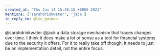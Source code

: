 ```yaml
---
created_at: "Thu Jan 14 15:48:15 +0000 2021"
mentions: ['sarahdrinkwater', 'jack']
in_reply_to: @leo_guinan
---
```


@sarahdrinkwater @jack a data storage mechanism that traces changes over time. I think it does make a lot of sense as a tool for financial systems due to the security it offers. For it to really take off though, it needs to just be an implementation detail, not the entire focus.